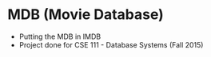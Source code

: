 # MDB (Movie Database)
- Putting the MDB in IMDB
- Project done for CSE 111 - Database Systems (Fall 2015)
